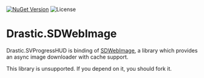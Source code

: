 [![NuGet Version](https://img.shields.io/nuget/v/Drastic.SDWebImage.svg)](https://www.nuget.org/packages/Drastic.SDWebImage/) ![License](https://img.shields.io/badge/License-MIT-blue.svg)

# Drastic.SDWebImage

Drastic.SVProgressHUD is binding of [SDWebImage](https://github.com/SDWebImage/SDWebImage), a library which provides an async image downloader with cache support.

This library is unsupported. If you depend on it, you should fork it.